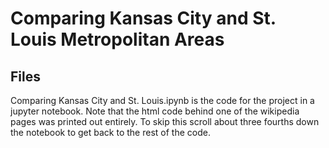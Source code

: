 # Comparing Kansas City and St. Louis Metropolitan Areas
## Files
Comparing Kansas City and St. Louis.ipynb is the code for the project in a jupyter notebook. Note that the html code behind one of the wikipedia pages was printed out entirely. To skip this scroll about three fourths down the notebook to get back to the rest of the code. 
